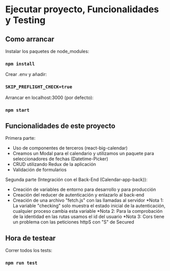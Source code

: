 # Ejecutar proyecto, Funcionalidades y Testing

## Como arrancar
Instalar los paquetes de node_modules:
### `npm install`
Crear .env y añadir:
### `SKIP_PREFLIGHT_CHECK=true`
Arrancar en localhost:3000 (por defecto):
### `npm start`

## Funcionalidades de este proyecto
Primera parte:
- Uso de componentes de terceros (react-big-calendar)
- Creamos un Modal para el calendario y utilizamos un paquete para seleccionadores de fechas (Datetime-Picker)
- CRUD utilizando Redux de la aplicación
- Validación de formularios

Segunda parte (Integración con el Back-End (Calendar-app-back)):
- Creación de variables de entorno para desarrollo y para producción
- Creación del reducer de autenticación y enlazarlo al back-end
- Creación de una archivo "fetch.js" con las llamadas al servidor
*Nota 1: La variable "checking" solo muestra el estado inicial de la autenticación, cualquier proceso cambia esta variable
*Nota 2: Para la comprobación de la identidad en las rutas usamos el id del usuario
*Nota 3: Cors tiene un problema con las peticiones httpS con "S" de Secured

## Hora de testear
Correr todos los tests:
### `npm run test`